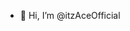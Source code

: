 - 👋 Hi, I’m @itzAceOfficial

<!---
itzAceOfficial/itzAceOfficial is a ✨ special ✨ repository because its `README.md` (this file) appears on your GitHub profile.
You can click the Preview link to take a look at your changes.
--->

